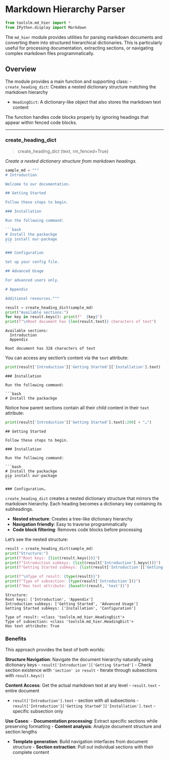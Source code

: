 # Markdown Hierarchy Parser


<!-- WARNING: THIS FILE WAS AUTOGENERATED! DO NOT EDIT! -->

``` python
from toolslm.md_hier import *
from IPython.display import Markdown
```

The `md_hier` module provides utilities for parsing markdown documents
and converting them into structured hierarchical dictionaries. This is
particularly useful for processing documentation, extracting sections,
or navigating complex markdown files programmatically.

## Overview

The module provides a main function and supporting class: -
`create_heading_dict`: Creates a nested dictionary structure matching
the markdown hierarchy  
- `HeadingDict`: A dictionary-like object that also stores the markdown
text content

The function handles code blocks properly by ignoring headings that
appear within fenced code blocks.

------------------------------------------------------------------------

### create_heading_dict

>  create_heading_dict (text, rm_fenced=True)

*Create a nested dictionary structure from markdown headings.*

```` python
sample_md = """
# Introduction

Welcome to our documentation.

## Getting Started

Follow these steps to begin.

### Installation

Run the following command:

```bash
# Install the packackge
pip install our-package
```

### Configuration

Set up your config file.

## Advanced Usage

For advanced users only.

# Appendix

Additional resources."""
````

``` python
result = create_heading_dict(sample_md)
print("Available sections:")
for key in result.keys(): print(f"  {key}")
print(f"\nRoot document has {len(result.text)} characters of text")
```

    Available sections:
      Introduction
      Appendix

    Root document has 328 characters of text

You can access any section’s content via the `text` attribute:

``` python
print(result['Introduction']['Getting Started']['Installation'].text)
```

    ### Installation

    Run the following command:

    ```bash
    # Install the packackge

Notice how parent sections contain all their child content in their
`text` attribute:

``` python
print(result['Introduction']['Getting Started'].text[:200] + "…")
```

    ## Getting Started

    Follow these steps to begin.

    ### Installation

    Run the following command:

    ```bash
    # Install the packackge
    pip install our-package
    ```

    ### Configuration…

`create_heading_dict` creates a nested dictionary structure that mirrors
the markdown hierarchy. Each heading becomes a dictionary key containing
its subheadings.

- **Nested structure**: Creates a tree-like dictionary hierarchy
- **Navigation friendly**: Easy to traverse programmatically
- **Code block filtering**: Removes code blocks before processing

Let’s see the nested structure:

``` python
result = create_heading_dict(sample_md)
print("Structure:")
print(f"Root keys: {list(result.keys())}")
print(f"Introduction subkeys: {list(result['Introduction'].keys())}")
print(f"Getting Started subkeys: {list(result['Introduction']['Getting Started'].keys())}")

print(f"\nType of result: {type(result)}")
print(f"Type of subsection: {type(result['Introduction'])}")
print(f"Has text attribute: {hasattr(result, 'text')}")
```

    Structure:
    Root keys: ['Introduction', 'Appendix']
    Introduction subkeys: ['Getting Started', 'Advanced Usage']
    Getting Started subkeys: ['Installation', 'Configuration']

    Type of result: <class 'toolslm.md_hier.HeadingDict'>
    Type of subsection: <class 'toolslm.md_hier.HeadingDict'>
    Has text attribute: True

### Benefits

This approach provides the best of both worlds:

**Structure Navigation**: Navigate the document hierarchy naturally
using dictionary keys - `result['Introduction']['Getting Started']` -
Check section existence with `'section' in result` - Iterate through
subsections with `result.keys()`

**Content Access**: Get the actual markdown text at any level -
`result.text` - entire document  
- `result['Introduction'].text` - section with all subsections -
`result['Introduction']['Getting Started']['Installation'].text` -
specific subsection only

**Use Cases**: - **Documentation processing**: Extract specific sections
while preserving formatting - **Content analysis**: Analyze document
structure and section lengths  
- **Template generation**: Build navigation interfaces from document
structure - **Section extraction**: Pull out individual sections with
their complete content
